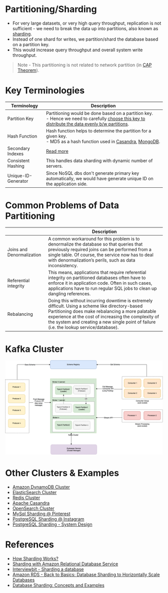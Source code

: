 # Partitioning/Sharding
- For very large datasets, or very high query throughput, replication is not sufficient - we need to break the data up into partitions, also known as [sharding](https://aws.amazon.com/what-is/database-sharding/).
- Instead of one shard for writes, we partition/shard the database based on a partition key. 
- This would increase query throughput and overall system write throughput.

> Note - This partitioning is not related to network partition (in [CAP Theorem](../../2_CAP-PACELC-Theorems/CAPTheorem.md)).

# Key Terminologies

| Terminology         | Description                                                                                                                                                                                                                    |
|---------------------|--------------------------------------------------------------------------------------------------------------------------------------------------------------------------------------------------------------------------------|
| Partition Key       | Partitioning would be done based on a partition key. <br/>- Hence we need to carefully [choose this key to distribute the data evenly b/w partitions](PartitionKey/Readme.md).                                                 |
| Hash Function       | Hash function helps to determine the partition for a given key.<br/>- MD5 as a hash function used in [Casandra](../../11_WideColumn-Databases/ApacheCasandra.md), [MongoDB](../../10_Document-Databases/MongoAtlas/Readme.md). |
| Secondary Indexes   | [Read more](../../5_Database-Internals/Indexing.md)                                                                                                                                                                             |
| Consistent Hashing  | This handles data sharding with dynamic number of servers.                                                                                                                                                                     |
| Unique-ID-Generator | Since NoSQL dbs don't generate primary key automatically, we would have generate unique ID on the application side.                                                                                                            |

# Common Problems of Data Partitioning

|                           | Description                                                                                                                                                                                                                                                                                            |
|---------------------------|--------------------------------------------------------------------------------------------------------------------------------------------------------------------------------------------------------------------------------------------------------------------------------------------------------|
| Joins and Denormalization | A common workaround for this problem is to denormalize the database so that queries that previously required joins can be performed from a single table. Of course, the service now has to deal with denormalization’s perils, such as data inconsistency.                                             |
| Referential integrity     | This means, applications that require referential integrity on partitioned databases often have to enforce it in application code. Often in such cases, applications have to run regular SQL jobs to clean up dangling references.                                                                     |
| Rebalancing               | Doing this without incurring downtime is extremely difficult. Using a scheme like directory-based Partitioning does make rebalancing a more palatable experience at the cost of increasing the complexity of the system and creating a new single point of failure (i.e. the lookup service/database). |

# Kafka Cluster

![](../../../4_MessageBrokersEDA/Kafka/assets/Kafka-Architecture.drawio.png)

# Other Clusters & Examples
- [Amazon DynamoDB Cluster](https://github.com/Anshul619/AWS-Services/tree/main/1_Databases/AmazonDynamoDB/Partioning.md)
- [ElasticSearch Cluster](../../9_Search-Databases/ElasticSearch/Sharding.md)
- [Redis Cluster](https://github.com/Anshul619/AWS-Services/tree/main/1_Databases/AmazonElasticCache/ClusterMode.md)
- [Apache Casandra](../../11_WideColumn-Databases/ApacheCasandra.md)
- [OpenSearch Cluster](https://github.com/Anshul619/AWS-Services/tree/main/1_Databases/AmazonOpenSearch/ManagedCluster.md)
- [MySql Sharding @ Pinterest](https://github.com/Anshul619/Real-World-Tech-Stacks/tree/main/Pinterest/Readme.md)
- [PostgreSQL Sharding @ Instagram](https://github.com/Anshul619/Real-World-Tech-Stacks/tree/main/Instagram/PostgreSharding.md)
- [PostgreSQL Sharding - System Design](../../../0_UseCaseDesigns/SocialNetworkFacebookInstagram/Readme.md)

# References
- [How Sharding Works?](https://medium.com/@jeeyoungk/how-sharding-works-b4dec46b3f6)
- [Sharding with Amazon Relational Database Service](https://aws.amazon.com/blogs/database/sharding-with-amazon-relational-database-service/)
- [Interviewbit - Sharding a database](https://www.interviewbit.com/problems/sharding-a-database/)
- [Amazon RDS - Back to Basics: Database Sharding to Horizontally Scale Databases](https://www.youtube.com/watch?v=9q-ZA6WtVy4)
- [Database Sharding: Concepts and Examples](https://www.mongodb.com/resources/products/capabilities/database-sharding-explained)